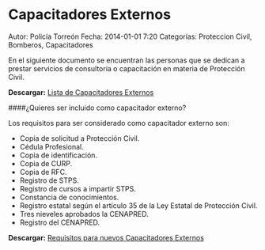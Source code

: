 Capacitadores Externos
=====================

Autor: Policía Torreón
Fecha: 2014-01-01 7:20
Categorías: Proteccion Civil, Bomberos, Capacitadores


En el siguiente documento se encuentran las personas que se dedican a prestar servicios de consultoría o capacitación en materia de Protección Civil.

**Descargar:**  [Lista de Capacitadores Externos](../reglamento.pdf)

####¿Quieres ser incluido como capacitador externo?

Los requisitos para ser considerado como capacitador externo son:

* Copia de solicitud a Protección Civil.
* Cédula Profesional.
* Copia de identificación.
* Copia de CURP.
* Copia de RFC.
* Registro de STPS.
* Registro de cursos a impartir STPS.
* Constancia de conocimientos.
* Registro estatal según el artículo 35 de la Ley Estatal de Protección Civil.
* Tres nieveles aprobados la CENAPRED.
* Registro del CENAPRED.

**Descargar:**  [Requisitos para nuevos Capacitadores Externos](../reglamento.pdf)
